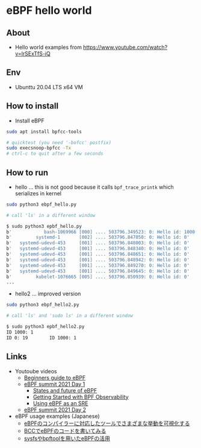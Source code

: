 # eBPF hello world

## About

* Hello world examples from <https://www.youtube.com/watch?v=lrSExTfS-iQ>

## Env

* Ubunttu 20.04 LTS x64 VM

## How to install

* Install eBPF

```sh
sudo apt install bpfcc-tools

# quicktest (you need '-bofcc' postfix)
sudo execsnoop-bpfcc -Tx
# ctrl-c to quit after a few seconds
```

## How to run

* hello ... this is not good because it calls `bpf_trace_printk` which serializes in kernel

```sh
sudo python3 ebpf_hello.py

# call 'ls' in a different window

$ sudo python3 epbf_hello.py
b'            bash-1069966 [000] .... 503796.349523: 0: Hello id: 1000'
b'         systemd-1       [002] .... 503796.847050: 0: Hello id: 0'
b'   systemd-udevd-453     [001] .... 503796.848003: 0: Hello id: 0'
b'   systemd-udevd-453     [001] .... 503796.848340: 0: Hello id: 0'
b'   systemd-udevd-453     [001] .... 503796.848651: 0: Hello id: 0'
b'   systemd-udevd-453     [001] .... 503796.848942: 0: Hello id: 0'
b'   systemd-udevd-453     [001] .... 503796.849270: 0: Hello id: 0'
b'   systemd-udevd-453     [001] .... 503796.849645: 0: Hello id: 0'
b'         kubelet-1076665 [005] .... 503796.850939: 0: Hello id: 0'
...
```

* hello2 ... improved version
```sh
sudo python3 ebpf_hello2.py

# call 'ls' and 'sudo ls' in a different window

$ sudo python3 epbf_hello2.py
ID 1000: 1
ID 0: 19        ID 1000: 1
```


## Links

* Youtoube videos
  * [Beginners guide to eBPF](https://www.youtube.com/watch?v=lrSExTfS-iQ)
  * [eBPF summit 2021 Day 1](https://www.youtube.com/watch?v=Kp3PHPuFkaA)
    * [States and future of eBPF](https://www.youtube.com/watch?v=Kp3PHPuFkaA&t=528s)
	* [Getting Started with BPF Observability](https://www.youtube.com/watch?v=Kp3PHPuFkaA&t=1886s)
    * [Using eBPF as an SRE](https://www.youtube.com/watch?v=Kp3PHPuFkaA&t=4974s)
  * [eBPF summit 2021 Day 2](https://www.youtube.com/watch?v=ZNtVedFsD-k&t=0s)
* eBPF usage examples (Japanese)
  * [eBPFのコンパイラーに対応したツールでさまざまな挙動を可視化する](https://gihyo.jp/admin/serial/01/ubuntu-recipe/0688)
  * [BCCでeBPFのコードを書いてみる](https://gihyo.jp/admin/serial/01/ubuntu-recipe/0690)
  * [sysfsやbpftoolを用いたeBPFの活用](https://gihyo.jp/admin/serial/01/ubuntu-recipe/0692)

